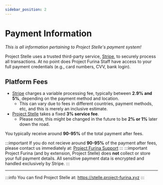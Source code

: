 ```yaml
---
sidebar_position: 2
---
```


# Payment Information
*This is all information pertaining to Project Stelle's payment system!*

Project Stelle uses a trusted third-party service, [Stripe](https://stripe.com), to securely process all transactions. At no point does Project Furina Staff have access to your full payment credentials (e.g., card numbers, CVV, bank login).

## Platform Fees

- [Stripe](https://stripe.com) charges a variable processing fee, typically between **2.9% and 5%**, depending on the payment method and location.
  - This can vary due to fees in different countries, payment methods, etc, and this is merely an inclusive estimate.
- [Project Stelle](https://stelle.project-furina.xyz) takes a fixed **3% service fee**.
  - Please note, this might be changed in the future to be **2% or 1%** later down the road.

You typically receive around **90-95%** of the total payment after fees.

:::important
If you do not recieve around **90-95%** of the payment after fees, please contact us immediately at: [Project Furina Support](mailto:support@project-furina.xyz)
:::
:::important
Project Furina (and by extension, Project Stelle) does **not** collect or store your full payment details. All sensitive payment data is encrypted and handled exclusively by Stripe.
:::

---

:::info
You can find Project Stelle at: https://stelle.project-furina.xyz
:::